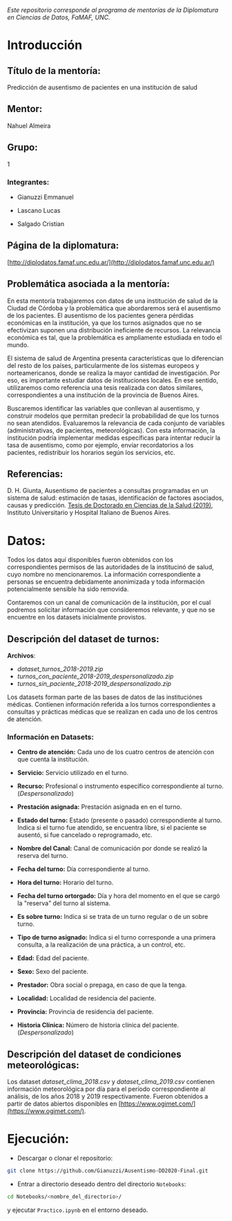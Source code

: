 _Este repositorio corresponde al programa de mentorías de la Diplomatura en Ciencias de Datos, FaMAF, UNC._

# Introducción 

## Título de la mentoría: 
Predicción de ausentismo de pacientes en una institución de salud

## Mentor: 
Nahuel Almeira

## Grupo: 
1
 
### Integrantes:

+ Gianuzzi Emmanuel

+ Lascano Lucas

+ Salgado Cristian

## Página de la diplomatura:
[http://diplodatos.famaf.unc.edu.ar/](http://diplodatos.famaf.unc.edu.ar/)

## Problemática asociada a la mentoría:

En esta mentoría trabajaremos con datos de una institución de salud de la Ciudad de Córdoba y la problemática que abordaremos será el ausentismo de los pacientes. 
El ausentismo de los pacientes genera pérdidas económicas en la institución, ya que los turnos asignados que no se efectivizan suponen una distribución ineficiente de recursos. La relevancia económica es tal, que la problemática es ampliamente estudiada en todo el mundo.

El sistema de salud de Argentina presenta características que lo diferencian del resto de los países, particularmente de los sistemas europeos y norteamericanos, donde se realiza la mayor cantidad de investigación. Por eso, es importante estudiar datos de instituciones locales. En ese sentido, utilizaremos como referencia una tesis realizada con datos similares, correspondientes a una institución de la provincia de Buenos Aires.

Buscaremos identificar las variables que conllevan al ausentismo, y construir modelos que permitan predecir la probabilidad de que los turnos no sean atendidos. Evaluaremos la relevancia de cada conjunto de variables (administrativas, de pacientes, meteorológicas). 
Con esta información, la institución podría implementar medidas específicas para intentar reducir la tasa de ausentismo, como por ejemplo, enviar recordatorios a los pacientes, redistribuir los horarios según los servicios, etc. 

## Referencias:

D. H. Giunta, Ausentismo de pacientes a consultas programadas en un sistema de salud: estimación de tasas, identificación de factores asociados, causas y predicción. [Tesis de Doctorado en Ciencias de la Salud (2019)](http://trovare.hospitalitaliano.org.ar/greenstone/collect/tesisytr/index/assoc/D942.dir/tesis-giunta-diego.pdf), Instituto Universitario y Hospital Italiano de Buenos Aires.

# Datos:

Todos los datos aquí disponibles fueron obtenidos con los correspondientes permisos de las autoridades de la institucinó de salud, cuyo nombre no mencionaremos. La información correspondiente a personas se encuentra debidamente anonimizada y toda información potencialmente sensible ha sido removida.

Contaremos con un canal de comunicación de la institución, por el cual podremos solicitar información que consideremos relevante, y que no se encuentre en los datasets inicialmente provistos.

## Descripción del dataset de turnos:

**Archivos**: 

+ _dataset_turnos_2018-2019.zip_
+ _turnos_con_paciente_2018-2019_despersonalizado.zip_
+ _turnos_sin_paciente_2018-2019_despersonalizado.zip_

Los datasets forman parte de las bases de datos de las instituciónes médicas. Contienen información referida a los turnos correspondientes a consultas y prácticas médicas que se realizan en cada uno de los centros de atención.

### Información en Datasets:

* **Centro de atención:** Cada uno de los cuatro centros de atención con que cuenta la institución.

* **Servicio:** Servicio utilizado en el turno.

* **Recurso:** Profesional o instrumento específico correspondiente al turno. (_Despersonalizado_)

* **Prestación asignada:** Prestación asignada en en el turno.

* **Estado del turno:** Estado (presente o pasado) correspondiente al turno. Indica si el turno fue atendido, se encuentra libre, si el paciente se ausentó, si fue cancelado o reprogramado, etc.

* **Nombre del Canal:** Canal de comunicación por donde se realizó la reserva del turno.

* **Fecha del turno:** Día correspondiente al turno.

* **Hora del turno:** Horario del turno.

* **Fecha del turno ortorgado:** Día y hora del momento en el que se cargó la "reserva" del turno al sistema.

* **Es sobre turno:** Indica si se trata de un turno regular o de un sobre turno.

* **Tipo de turno asignado:** Indica si el turno corresponde a una primera consulta, a la realización de una práctica, a un control, etc.

* **Edad:** Edad del paciente.

* **Sexo:** Sexo del paciente.

* **Prestador:** Obra social o prepaga, en caso de que la tenga.

* **Localidad:** Localidad de residencia del paciente.

* **Provincia:** Provincia de residencia del paciente.

* **Historia Clínica:** Número de historia clínica del paciente. (_Despersonalizado_)


## Descripción del dataset de condiciones meteorológicas:

Los dataset *dataset_clima_2018.csv* y *dataset_clima_2019.csv* contienen información meteorológica por día para el período correspondiente al análisis, de los años 2018 y 2019 respectivamente. Fueron obtenidos a partir de datos abiertos disponibles en [https://www.ogimet.com/](https://www.ogimet.com/). 

# Ejecución:

- Descargar o clonar el repositorio:

```bash
git clone https://github.com/Gianuzzi/Ausentismo-DD2020-Final.git
```

- Entrar a directorio deseado dentro del directorio ``Notebooks``:

```bash
cd Notebooks/<nombre_del_directorio>/
```

y ejecutar ``Practico.ipynb`` en el entorno deseado.
